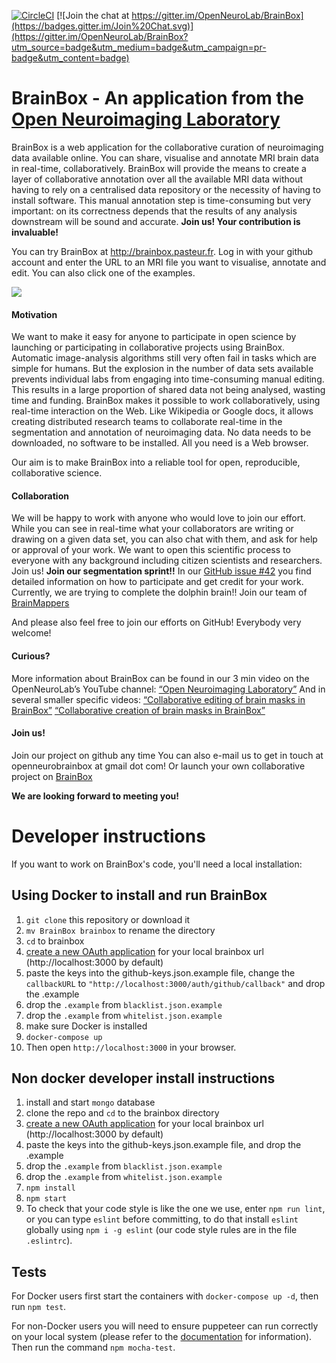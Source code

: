 
[![CircleCI](https://circleci.com/gh/OpenNeuroLab/BrainBox/tree/master.svg?style=shield)](https://circleci.com/gh/OpenNeuroLab/BrainBox/tree/master) [![Join the chat at https://gitter.im/OpenNeuroLab/BrainBox](https://badges.gitter.im/Join%20Chat.svg)](https://gitter.im/OpenNeuroLab/BrainBox?utm_source=badge&utm_medium=badge&utm_campaign=pr-badge&utm_content=badge)

# BrainBox - An application from the [Open Neuroimaging Laboratory](http://openneu.ro/)

BrainBox is a web application for the collaborative curation of neuroimaging data
 available online. You can share, visualise and annotate MRI brain
 data in real-time, collaboratively. BrainBox will provide the means to create a
 layer of collaborative annotation over all the available MRI data without
 having to rely on a centralised data repository or the necessity of
 having to install software. This manual annotation step is time-consuming but very
 important: on its correctness depends that the results of any analysis downstream will
 be sound and accurate.
 **Join us! Your contribution is invaluable!**

You can try BrainBox at http://brainbox.pasteur.fr. Log in with your github
account and enter the URL to an MRI file you want to visualise, annotate
and edit. You can also click one of the examples.

![](https://user-images.githubusercontent.com/6297454/32104270-96db0afa-bb1b-11e7-8911-786d420c308a.png)


#### Motivation  

We want to make it easy for anyone to participate in open science by launching or participating in collaborative projects using BrainBox. Automatic image-analysis algorithms still very often fail in tasks which are simple for humans. But the explosion in the number of data sets available prevents individual labs from engaging into time-consuming manual editing. This results in a large proportion of shared data not being analysed, wasting time and funding.
BrainBox makes it possible to work collaboratively, using real-time interaction on the Web. Like Wikipedia or Google docs, it allows creating distributed research teams to collaborate real-time in the segmentation and annotation of neuroimaging data. No data needs to be downloaded, no software to be installed. All you need is a Web browser.

Our aim is to make BrainBox into a reliable tool for open, reproducible, collaborative science.


#### Collaboration  

We will be happy to work with anyone who would love to join our effort.
While you can see in real-time what your collaborators are writing or drawing on a given data set, you can also chat with them, and ask for help or approval of your work. We want to open this scientific process to everyone with any background including citizen scientists and researchers. Join us!
**Join our segmentation sprint!!** In our [GitHub issue #42](https://github.com/OpenNeuroLab/BrainBox/issues/177) you find detailed information on how to participate and get credit for your work. Currently, we are trying to complete the dolphin brain!! Join our team of [BrainMappers](https://github.com/OpenNeuroLab/BrainBox/blob/master/BRAINMAPPERS.md)

And please also feel free to join our efforts on GitHub! Everybody very welcome!


#### Curious?  

More information about BrainBox can be found in our 3 min video on the OpenNeuroLab’s YouTube channel:
[“Open Neuroimaging Laboratory”](https://m.youtube.com/watch?v=kwsLoVKnw24)
And in several smaller specific videos:
[“Collaborative editing of brain masks in BrainBox”](https://m.youtube.com/watch?v=bFHXS-lya5M)
[“Collaborative creation of brain masks in BrainBox”](https://m.youtube.com/watch?v=mN0vGpy5kFg)

<!--
<a href="http://www.youtube.com/watch?feature=player_embedded&v=kwsLoVKnw24
" target="_blank"><img src="http://img.youtube.com/vi/kwsLoVKnw24/0.jpg" 
alt="IMAGE ALT TEXT HERE" width="640" height="480" border="10" /></a>
-->

#### Join us!  

Join our project on github any time
You can also e-mail us to get in touch at openneurobrainbox at gmail dot com!
Or launch your own collaborative project on [BrainBox](http://brainbox.pasteur.fr/project/new)


**We are looking forward to meeting you!**


# Developer instructions

If you want to work on BrainBox's code, you'll need a local installation:

## Using Docker to install and run BrainBox

1. `git clone` this repository or download it
2. `mv BrainBox brainbox` to rename the directory
3. `cd` to brainbox
4. [create a new OAuth application](https://github.com/settings/applications/new) for your local brainbox url (http://localhost:3000 by default)
5. paste the keys into the github-keys.json.example file, change the `callbackURL` to `"http://localhost:3000/auth/github/callback"` and drop the .example
6. drop the `.example` from `blacklist.json.example`
7. drop the `.example` from `whitelist.json.example`
7. make sure Docker is installed
8. `docker-compose up`
9. Then open `http://localhost:3000` in your browser.

## Non docker developer install instructions

1. install and start `mongo` database
2. clone the repo and `cd` to the brainbox directory
4. [create a new OAuth application](https://github.com/settings/applications/new) for your local brainbox url (http://localhost:3000 by default)
5. paste the keys into the github-keys.json.example file, and drop the .example
6. drop the `.example` from `blacklist.json.example`
7. drop the `.example` from `whitelist.json.example`
8. `npm install`
9. `npm start`
10. To check that your code style is like the one we use,  enter `npm run lint`, or you can type `eslint` before committing, to do that install `eslint` globally using `npm i -g eslint` (our code style rules are in the file `.eslintrc`).

## Tests

For Docker users first start the containers with `docker-compose up -d`, then run `npm test`.

For non-Docker users you will need to ensure puppeteer can run correctly on your local system (please refer to the [documentation](https://github.com/GoogleChrome/puppeteer) for information). Then run the command `npm mocha-test`.

